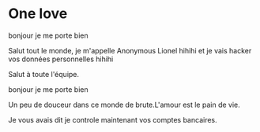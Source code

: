 # One love



bonjour je me porte bien

Salut tout le monde, je m'appelle Anonymous Lionel hihihi et je vais hacker vos données personnelles hihihi

Salut à toute l'équipe.

bonjour je me porte bien

Un peu de douceur dans ce monde de brute.L'amour est le pain de vie.

Je vous avais dit je controle maintenant vos comptes bancaires.